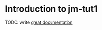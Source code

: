 # Introduction to jm-tut1

TODO: write [great documentation](http://jacobian.org/writing/great-documentation/what-to-write/)

